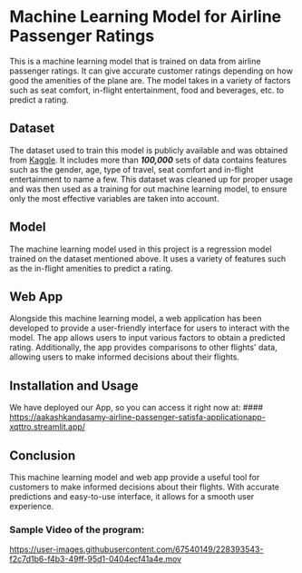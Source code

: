 # Machine Learning Model for Airline Passenger Ratings
This is a machine learning model that is trained on data from airline passenger ratings. It can give accurate customer ratings depending on how good the amenities of the plane are. The model takes in a variety of factors such as seat comfort, in-flight entertainment, food and beverages, etc. to predict a rating. 

## Dataset
The dataset used to train this model is publicly available and was obtained from [Kaggle](https://www.kaggle.com/datasets/teejmahal20/airline-passenger-satisfaction). It includes more than ***100,000*** sets of data contains features such as the gender, age, type of travel, seat comfort and in-flight entertainment to name a few. This dataset was cleaned up for proper usage and was then used as a training for out machine learning model, to ensure only the most effective variables are taken into account. 

## Model
The machine learning model used in this project is a regression model trained on the dataset mentioned above. It uses a variety of features such as the in-flight amenities to predict a rating.

## Web App
Alongside this machine learning model, a web application has been developed to provide a user-friendly interface for users to interact with the model. The app allows users to input various factors to obtain a predicted rating. Additionally, the app provides comparisons to other flights' data, allowing users to make informed decisions about their flights.

## Installation and Usage
We have deployed our App, so you can access it right now at: #### https://aakashkandasamy-airline-passenger-satisfa-applicationapp-xqttro.streamlit.app/

## Conclusion
This machine learning model and web app provide a useful tool for customers to make informed decisions about their flights. With accurate predictions and easy-to-use interface, it allows for a smooth user experience.

### Sample Video of the program:


https://user-images.githubusercontent.com/67540149/228393543-f2c7d1b6-f4b3-49ff-95d1-0404ecf41a4e.mov

